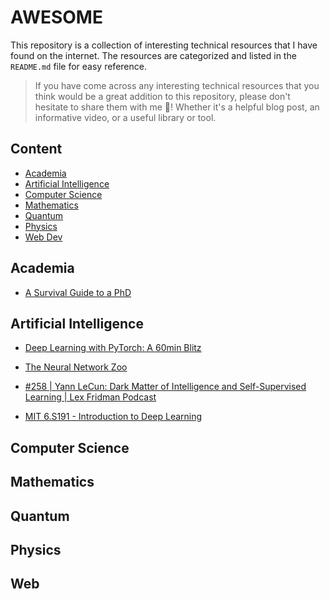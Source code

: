 # AWESOME

This repository is a collection of interesting technical resources that I have found on the internet. The resources are categorized and listed in the `README.md` file for easy reference.

> If you have come across any interesting technical resources that you think would be a great addition to this repository, please don't hesitate to share them with me 🙏! Whether it's a helpful blog post, an informative video, or a useful library or tool.

## Content

- [Academia](#academia)
- [Artificial Intelligence](#artificial-intelligence)
- [Computer Science](#computer-science)
- [Mathematics](#mathematics)
- [Quantum](#quantum)
- [Physics](#physics)
- [Web Dev](#web)

## Academia

- [A Survival Guide to a PhD](https://karpathy.github.io/2016/09/07/phd/)

## Artificial Intelligence

- [Deep Learning with PyTorch: A 60min Blitz](https://pytorch.org/tutorials/beginner/deep_learning_60min_blitz.html)
- [The Neural Network Zoo](https://www.asimovinstitute.org/neural-network-zoo/)

- [#258 | Yann LeCun: Dark Matter of Intelligence and Self-Supervised Learning | Lex Fridman Podcast](https://open.spotify.com/episode/6NJt7waroZKSbkt9sZlD7I)

- [MIT 6.S191 - Introduction to Deep Learning](http://introtodeeplearning.com/)

## Computer Science

## Mathematics

## Quantum

## Physics

## Web

